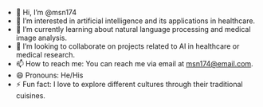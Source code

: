 - 👋 Hi, I’m @msn174
- 👀 I’m interested in artificial intelligence and its applications in healthcare.
- 🌱 I’m currently learning about natural language processing and medical image analysis.
- 💞️ I’m looking to collaborate on projects related to AI in healthcare or medical research.
- 📫 How to reach me: You can reach me via email at msn174@email.com.
- 😄 Pronouns: He/His
- ⚡ Fun fact: I love to explore different cultures through their traditional cuisines.

<!---
msn174/msn174 is a ✨ special ✨ repository because its `README.md` (this file) appears on your GitHub profile.
You can click the Preview link to take a look at your changes.
--->
